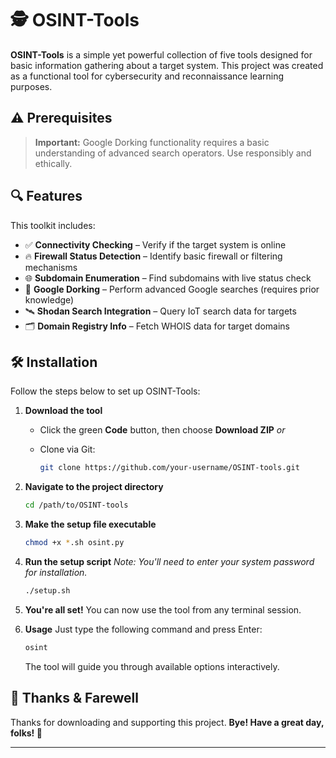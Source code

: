 # 🕵️ OSINT-Tools

**OSINT-Tools** is a simple yet powerful collection of five tools designed for basic information gathering about a target system.
This project was created as a functional tool for cybersecurity and reconnaissance learning purposes.

## ⚠️ Prerequisites

> **Important:**
> Google Dorking functionality requires a basic understanding of advanced search operators. Use responsibly and ethically.

## 🔍 Features

This toolkit includes:

* ✅ **Connectivity Checking** – Verify if the target system is online
* 🔥 **Firewall Status Detection** – Identify basic firewall or filtering mechanisms
* 🌐 **Subdomain Enumeration** – Find subdomains with live status check
* 🔎 **Google Dorking** – Perform advanced Google searches (requires prior knowledge)
* 🛰️ **Shodan Search Integration** – Query IoT search data for targets
* 🗂️ **Domain Registry Info** – Fetch WHOIS data for target domains


## 🛠️ Installation

Follow the steps below to set up OSINT-Tools:

1. **Download the tool**

   * Click the green **Code** button, then choose **Download ZIP**
     *or*
   * Clone via Git:

     ```bash
     git clone https://github.com/your-username/OSINT-tools.git
     ```

2. **Navigate to the project directory**

   ```bash
   cd /path/to/OSINT-tools
   ```

3. **Make the setup file executable**

   ```bash
   chmod +x *.sh osint.py
   ```

4. **Run the setup script**
   *Note: You'll need to enter your system password for installation.*

   ```bash
   ./setup.sh
   ```

5. **You're all set!**
   You can now use the tool from any terminal session.

6. **Usage**
   Just type the following command and press Enter:

   ```bash
   osint
   ```

   The tool will guide you through available options interactively.




## 🙏 Thanks & Farewell

Thanks for downloading and supporting this project.
**Bye! Have a great day, folks! 👋**

---
